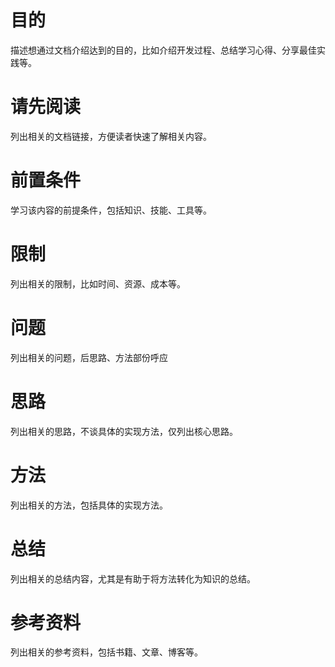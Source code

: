 # 目的
描述想通过文档介绍达到的目的，比如介绍开发过程、总结学习心得、分享最佳实践等。

# 请先阅读
列出相关的文档链接，方便读者快速了解相关内容。

# 前置条件
学习该内容的前提条件，包括知识、技能、工具等。

# 限制
列出相关的限制，比如时间、资源、成本等。

# 问题
 列出相关的问题，后思路、方法部份呼应

# 思路
列出相关的思路，不谈具体的实现方法，仅列出核心思路。

# 方法
列出相关的方法，包括具体的实现方法。

# 总结
列出相关的总结内容，尤其是有助于将方法转化为知识的总结。

# 参考资料
列出相关的参考资料，包括书籍、文章、博客等。



